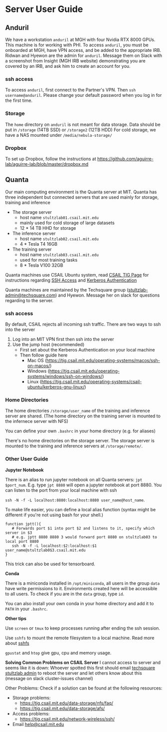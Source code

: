 # Server User Guide
## Anduril
We have a workstation `anduril` at MGH with four Nvidia RTX 8000 GPUs. This machine is for working with PHI.
To access `anduril`, you must be onboarded at MGH, have VPN access, and be added to the appropriate IRB.
Ridwan and Hyewon are the admin for `anduril`. Message them on Slack with a screenshot from Insight (MGH IRB website) demonstrating you are covered by an IRB, and ask him to create an account for you.
### ssh access
To access `anduril`, first connect to the Partner's VPN. Then `ssh username@anduril`.
Please change your default password when you log in for the first time.
### Storage
The `home` directory on `anduril` is not meant for data storage.
Data should be put in `/storage` (14TB SSD) or `/storage2` (12TB HDD)
For cold storage, we have a NAS mounted under `/media/nebula-storage/`
### Dropbox
To set up Dropbox, follow the instructions at
https://github.com/aguirre-lab/aguirre-lab/blob/master/dropbox.md

## Quanta
Our main computing environment is the Quanta server at MIT. Quanta has three independent but connected servers that are used mainly for storage, training and inference
- The storage server
   - host name `stultzlab01.csail.mit.edu`
   - mainly used for cold storage of large datasets
   - 12 * 14 TB HHD for storage
- The inference server
   - host name `stultzlab02.csail.mit.edu`
   - 4 * Tesla T4 16GB
- The training server
   - host name `stultzlab03.csail.mit.edu`
   - used for most training tasks
   - 8 * Tesla V100 32GB

Quanta machines use CSAIL Ubuntu system, read [CSAIL TIG Page](https://tig.csail.mit.edu/operating-systems/csail-ubuntu/) for instructions regarding [SSH Access](https://tig.csail.mit.edu/network-wireless/ssh/) and [Kerberos Authentication](https://tig.csail.mit.edu/accounts-authentication/kerberos/)

Quanta machines are maintained by the Techsquare group (stultzlab-admin@techsquare.com) and Hyewon. Message her on slack for questions regarding to the server.

### ssh access
By default, CSAIL rejects all incoming ssh traffic. 
There are two ways to ssh into the server
1. Log into an MIT VPN first then ssh into the server
2. Use the jump host (recommended)
	- First set about the Kerberos Authentication on your local machine
	- Then follow guide here 
		- Mac OS (https://tig.csail.mit.edu/operating-systems/macos/ssh-on-macos/)
		- Windows (https://tig.csail.mit.edu/operating-systems/windows/ssh-on-windows/)
		- Linux (https://tig.csail.mit.edu/operating-systems/csail-ubuntu/kerberos-gnu-linux/)

### Home Directories

The home directories `/storage/user_name` of the training and inference server are shared. (The home directory on the training server is mounted to the infernece server with NFS)

You can define your own `.bashrc` in your home directory (e.g. for aliases)

There's no home directories on the storage server. The storage server is mounted to the training and inference servers at `/storage/remote/`.

### Other User Guide

**Jupyter Notebook**

There is an alias to run jupyter notebook on all Quanta servers: `jpt $port_num`. E.g. type `jpt 8880` will open a jupyter notebook at port 8880. You can listen to the port from your local machine with ssh

`ssh -N -f -L localhost:8880:localhost:8880 user_name@host_name`.

To make life easier, you can define a local alias function (syntax might be different if you're not using bash for your shell.)
```
function jptt(){
   # Forwards port $1 into port $2 and listens to it, specify which server in $3
   # e.g. jptt 8880 8880 3 would forward port 8880 on stultzlab03 to local port 8880
   ssh -N -f -L localhost:$2:localhost:$1 user_name@stultzlab0$3.csail.mit.edu
}
```
This trick can also be used for tensorboard.

**Conda**

There is a miniconda installed in `/opt/miniconda`, all users in the group `data` have write permissions to it. Environments created here will be accessible to all users. To check if you are in the `data` group, type `id`.

You can also install your own conda in your home directory and add it to `PATH` in your `.bashrc`.

**Other tips**

Use `screen` or `tmux` to keep processes running after ending the ssh session.

Use `sshfs` to mount the remote filesystem to a local machine. Read more about [sshfs](https://github.com/libfuse/sshfs)

`gpustat` and `htop` give gpu, cpu and memory usage.

**Solving Common Problems on CSAIL Server**
I cannot access to server and seems like it is down:
Whoever spotted this first should email [techsquare stultzlab admin](stultzlab-admin@techsquare.com) to reboot the server and let others know about this (message on slack cluster-issues channel)

Other Problems: Check if a solution can be found at the following resources:
  * Storage problems:
       * https://tig.csail.mit.edu/data-storage/nfs/faq/
       * https://tig.csail.mit.edu/data-storage/afs/
* Access problems:
   * https://tig.csail.mit.edu/network-wireless/ssh/
* Email help@csail.mit.edu
